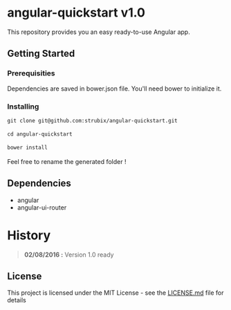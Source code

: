 # angular-quickstart v1.0

This repository provides you an easy ready-to-use Angular app. 

## Getting Started

### Prerequisities

Dependencies are saved in bower.json file. You'll need bower to initialize it.

### Installing

`git clone git@github.com:strubix/angular-quickstart.git` <br /><br />
`cd angular-quickstart` <br /><br />
`bower install`<br/><br/>
Feel free to rename the generated folder !

## Dependencies

* angular
* angular-ui-router

# History
>**02/08/2016 :** Version 1.0 ready

## License

This project is licensed under the MIT License - see the [LICENSE.md](LICENSE.md) file for details